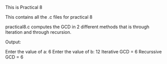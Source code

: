 This is Practical 8


This contains all the .c files for practical 8


practical8.c computes the GCD in 2 different methods that is through Iteration and through recursion.


Output:

Enter the value of a: 6
Enter the value of b: 12
Iterative GCD = 6
Recurssive GCD = 6
